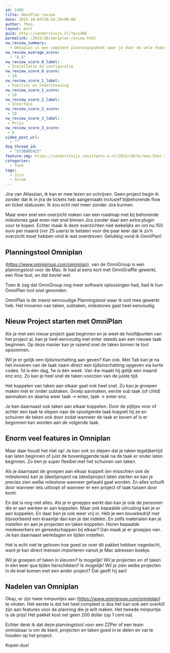 ```yaml
---
id: 1488
title: OmniPlan review
date: 2015-10-05T20:54:29+00:00
author: Theo.
layout: post
guid: http://vandersluijs.nl/?p=1488
permalink: /2015/10/omniplan-review.html
vw_review_summary:
  - Omniplan is een compleet planningspakket waar je door de vele features nog wel eens de weg kan kwijt raken. De prijs is fors maar reëel voor dit pakket.
vw_review_average_score:
  - "4.5"
vw_review_score_0_label:
 - Installatie en configuratie
vw_review_score_0_score:
 - 10
vw_review_score_1_label:
 - Functies en ondersteuning
vw_review_score_1_score:
 - 10
vw_review_score_2_label:
 - Interface
vw_review_score_2_score:
 - 10
vw_review_score_3_label:
 - Prijs
vw_review_score_3_score:
 - 6
video_post_url:
  - ""
dsq_thread_id:
  - "5730805925"
feature-img: https://vandersluijs.resultants-e.nl/2015/10/Screen-Shot-2015-10-05-at-22.51.44.png
categories:
  - Tech
tags:
  - Jira
  - Scrum
---
```

Jira van Atlassian, ik kan er mee lezen en schrijven. Geen project begin ik zonder dat ik in jira de tickets heb aangemaakt inclusief bijbehorende flow en ticket statussen. Ik zou echt niet meer zonder Jira kunnen.

Maar even snel een overzicht maken van een roadmap met bij behorende milestones gaat even niet snel binnen Jira zonder daar een extra plugin voor te kopen. Echter maak ik deze overzichten niet wekelijks en om nu 150 euro per maand (vor 25 users) te betalen voor die paar keer dat ik zo&#8217;n overzicht moet hebben vind ik wat overdreven. Gelukkig vond ik OmniPlan!<!--more-->

## Planningstool Omniplan

(https://www.omnigroup.com/omniplan), van de OmniGroup is een planningstool voor de Mac. Ik had al eens kort met OmniGraffle gewerkt, een flow tool, en dat beviel wel.

Toen ik zag dat OmniGroup nog meer software oplossingen had, had ik hun OmniPlan tool snel gevonden.

OmniPlan is de meest eenvoudige Planningstool waar ik ooit mee gewerkt heb. Het invoeren van taken, subtaken, milestones gaat heel eenvoudig.

## Nieuw Project starten met OmniPlan

Als je met een nieuw project gaat beginnen en je weet de hoofdpunten van het project al, kan je heel eenvoudig met enter steeds aan een nieuwe taak beginnen. Op deze manier kan je razend snel de taken binnen te tool opsommen.

Wil je er gelijk een tijdsinschatting aan geven? Kan ook. Met Tab kan je na het invoeren van de taak naam direct een tijdsinschatting opgeven via korte codes. 1d is één dag, 1w is één week. Van 4w maakt hij gelijk een maand enz enz. Zo kan je heel snel de taken voorzien van de juiste tijd.

Het koppelen van taken aan elkaar gaat ook heel snel. Zo kan je groepen maken met er onder subtaken. Groep aanmaken, eerste sub taak (of child) aanmaken en daarna weer taak -> enter, taak -> enter enz.

Je kan daarnaast ook taken aan elkaar koppelen. Door de pijltjes voor of achter een taak te slepen naar de opvolgende taak koppelt hij ze en schuiven de taken ook door zodat wanneer de taak er boven af is er begonnen kan worden aan de volgende taak.

## Enorm veel features in Omniplan

Maar daar houdt het niet op! Je kan ook zo slepen dat je taken tegelijkertijd kan laten beginnen of juist de bovenliggende taak na de taak er onder laten beginnen. Zo ben je super flexibel met het schuiven van taken.

Als je daarnaast de groepen aan elkaar koppelt (en misschien ook de milestones) kan je (deel)project na (deel)project laten starten en kan je precies zien welke milestone wanneer gehaald gaat worden. En alles schuift door wanneer iets uitloopt of wanneer er een project of taak tussen door komt.

En dat is nog niet alles. Als je in groepjes werkt dan kan je ook de personen die er aan werken er aan koppelen. Maar ook bepaalde uitrusting kan je er aan koppelen. En daar ben je ook weer vrij in. Heb je een bouwbedrijf met bijvoorbeeld een kraantje dan kan je dat indelen. En zelfs materialen kan je instellen en aan je projecten en taken koppelen. Horen bepaalde medewerkers en gereedschappen bij elkaar? Dan maak je er groepjes van. Je kan daarnaast werkdagen en tijden instellen.

Het is echt niet te geloven hoe goed ze over dit pakket hebben nagedacht, want je kan direct mensen importeren vanuit je Mac adressen boekje.

Wil je groepen of taken in kleuren? Is mogelijk! Wil je projecten en of taken in één keer qua tijden herschikken? Is mogelijk! Wil je zien welke projecten in de knel komen met een ander project? Dat geeft hij aan!

## Nadelen van Omniplan

Okay, er zijn twee minpuntjes aan (https://www.omnigroup.com/omniplan) te vinden. Het eerste is dat het heel compleet is dus het kan ook een overkill zijn aan features voor de planning die je wilt maken. Het tweede minpuntje is de prijs! Het pakket kost net geen 200 dollar (op 1 cent na).

Echter denk ik dat deze planningstool voor een ZZPer of een team onmisbaar is om de klant, projecten en taken goed in te delen en vat te houden op het project.

Kopen dus!